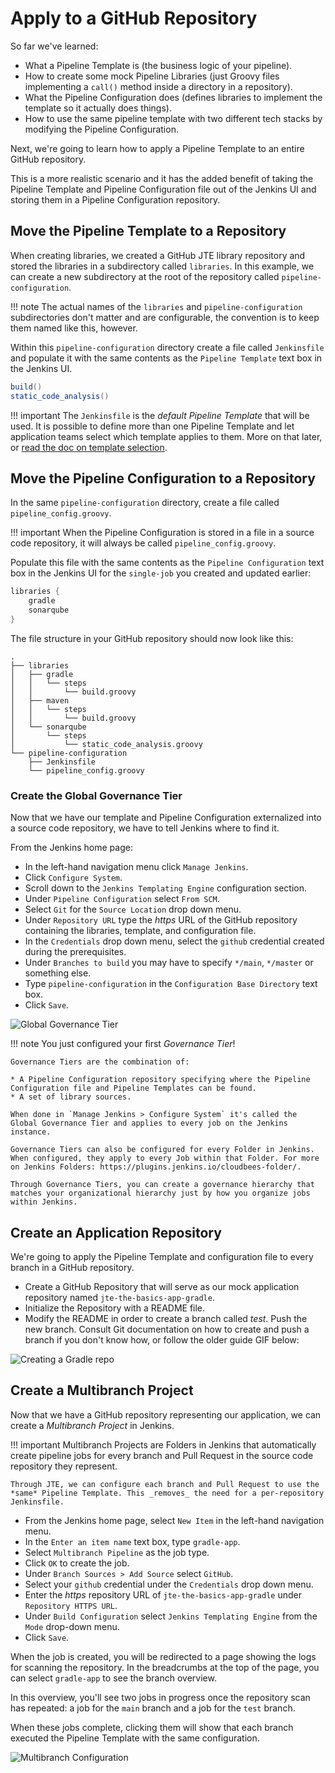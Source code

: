 # Apply to a GitHub Repository

So far we've learned:

* What a Pipeline Template is (the business logic of your pipeline).
* How to create some mock Pipeline Libraries (just Groovy files implementing a `call()` method inside a directory in a repository).
* What the Pipeline Configuration does (defines libraries to implement the template so it actually does things).
* How to use the same pipeline template with two different tech stacks by modifying the Pipeline Configuration.

Next, we're going to learn how to apply a Pipeline Template to an entire GitHub repository.

This is a more realistic scenario and it has the added benefit of taking the Pipeline Template and Pipeline Configuration file out of the Jenkins UI and storing them in a Pipeline Configuration repository.

## Move the Pipeline Template to a Repository

When creating libraries, we created a GitHub JTE library repository and stored the libraries in a subdirectory called `libraries`. In this example, we can create a new subdirectory at the root of the repository called `pipeline-configuration`.

!!! note
    The actual names of the `libraries` and `pipeline-configuration` subdirectories don't matter and are configurable, the convention is to keep them named like this, however.

Within this `pipeline-configuration` directory create a file called `Jenkinsfile` and populate it with the same contents as the `Pipeline Template` text box in the Jenkins UI.

``` groovy title="./pipeline-configuration/Jenkinsfile"
build()
static_code_analysis()
```

!!! important
    The `Jenkinsfile` is the *default Pipeline Template* that will be used. It is possible to define more than one Pipeline Template and let application teams select which template applies to them. More on that later, or [read the doc on template selection](../../concepts/pipeline-governance/pipeline-template-selection.md).

## Move the Pipeline Configuration to a Repository

In the same `pipeline-configuration` directory, create a file called `pipeline_config.groovy`.

!!! important
    When the Pipeline Configuration is stored in a file in a source code repository, it will always be called `pipeline_config.groovy`.

Populate this file with the same contents as the `Pipeline Configuration` text box in the Jenkins UI for the `single-job` you created and updated earlier:

``` groovy title="./pipeline-configuration/pipeline_config.groovy"
libraries {
    gradle
    sonarqube
}
```

The file structure in your GitHub repository should now look like this:

``` text
.
├── libraries
│   ├── gradle
│   │   └── steps
│   │       └── build.groovy
│   ├── maven
│   │   └── steps
│   │       └── build.groovy
│   └── sonarqube
│       └── steps
│           └── static_code_analysis.groovy
└── pipeline-configuration
    ├── Jenkinsfile
    └── pipeline_config.groovy
```

### Create the Global Governance Tier

Now that we have our template and Pipeline Configuration externalized into a source code repository, we have to tell Jenkins where to find it.

From the Jenkins home page:

* In the left-hand navigation menu click `Manage Jenkins`.
* Click `Configure System`.
* Scroll down to the `Jenkins Templating Engine` configuration section.
* Under `Pipeline Configuration` select `From SCM`.
* Select `Git` for the `Source Location` drop down menu.
* Under `Repository URL` type the *https* URL of the GitHub repository containing the libraries, template, and configuration file.
* In the `Credentials` drop down menu, select the `github` credential created during the prerequisites.
* Under `Branches to build` you may have to specify `*/main`, `*/master` or something else.
* Type `pipeline-configuration` in the `Configuration Base Directory` text box.
* Click `Save`.

![Global Governance Tier](./images/global_governance_tier.gif)

!!! note
    You just configured your first *Governance Tier*!

    Governance Tiers are the combination of:

    * A Pipeline Configuration repository specifying where the Pipeline Configuration file and Pipeline Templates can be found.
    * A set of library sources.

    When done in `Manage Jenkins > Configure System` it's called the Global Governance Tier and applies to every job on the Jenkins instance.

    Governance Tiers can also be configured for every Folder in Jenkins. When configured, they apply to every Job within that Folder. For more on Jenkins Folders: https://plugins.jenkins.io/cloudbees-folder/.

    Through Governance Tiers, you can create a governance hierarchy that matches your organizational hierarchy just by how you organize jobs within Jenkins.

## Create an Application Repository

We're going to apply the Pipeline Template and configuration file to every branch in a GitHub repository.

* Create a GitHub Repository that will serve as our mock application repository named `jte-the-basics-app-gradle`.
* Initialize the Repository with a README file.
* Modify the README in order to create a branch called *test*. Push the new branch. Consult Git documentation on how to create and push a branch if you don't know how, or follow the older guide GIF below:

![Creating a Gradle repo](./images/create_gradle_repo.gif)

## Create a Multibranch Project

Now that we have a GitHub repository representing our application, we can create a *Multibranch Project* in Jenkins.

!!! important
    Multibranch Projects are Folders in Jenkins that automatically create pipeline jobs for every branch and Pull Request in the source code repository they represent.

    Through JTE, we can configure each branch and Pull Request to use the *same* Pipeline Template. This _removes_ the need for a per-repository Jenkinsfile.

* From the Jenkins home page, select `New Item` in the left-hand navigation menu.
* In the `Enter an item name` text box, type `gradle-app`.
* Select `Multibranch Pipeline` as the job type.
* Click `OK` to create the job.
* Under `Branch Sources > Add Source` select `GitHub`.
* Select your `github` credential under the `Credentials` drop down menu.
* Enter the *https* repository URL of `jte-the-basics-app-gradle` under `Repository HTTPS URL`.
* Under `Build Configuration` select `Jenkins Templating Engine` from the `Mode` drop-down menu.
* Click `Save`.

When the job is created, you will be redirected to a page showing the logs for scanning the repository. In the breadcrumbs at the top of the page, you can select `gradle-app` to see the branch overview.

In this overview, you'll see two jobs in progress once the repository scan has repeated: a job for the `main` branch and a job for the `test` branch.

When these jobs complete, clicking them will show that each branch executed the Pipeline Template with the same configuration.

![Multibranch Configuration](./images/multibranch.gif)
